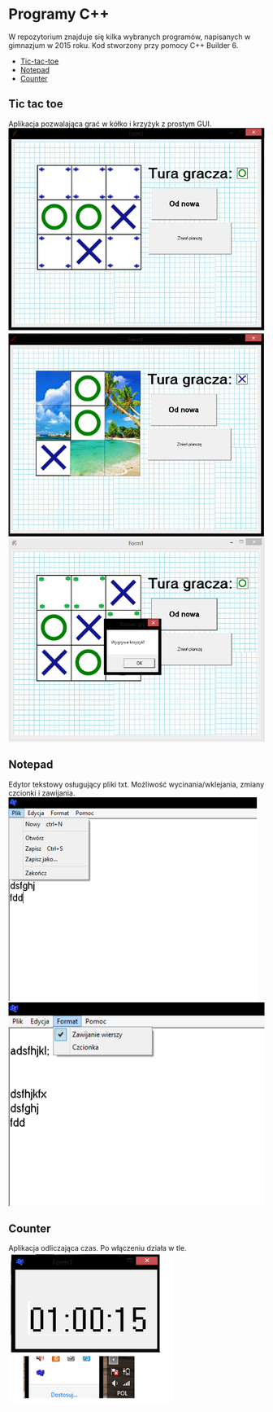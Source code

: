 # Programy C++
W repozytorium znajduje się kilka wybranych programów, napisanych w gimnazjum w 2015 roku. Kod stworzony przy pomocy C++ Builder 6.
* [Tic-tac-toe](#Tic-tac-toe)
* [Notepad](#Notepad)
* [Counter](#Counter)

## Tic tac toe
Aplikacja pozwalająca grać w kółko i krzyżyk z prostym GUI.
<img src="https://github.com/KalinaMichal/Programy_2015/blob/master/pics/pr1.png" alt="drawing" height=400px/> 
<img src="https://github.com/KalinaMichal/Programy_2015/blob/master/pics/pr2.png" alt="drawing" height=400px/> 
<img src="https://github.com/KalinaMichal/Programy_2015/blob/master/pics/pr3.png" alt="drawing" height=400px/> 

## Notepad
Edytor tekstowy osługujący pliki txt. Możliwość wycinania/wklejania, zmiany czcionki i zawijania.
<img src="https://github.com/KalinaMichal/Programy_2015/blob/master/pics/prn1.png" alt="drawing" height=400px/> 
<img src="https://github.com/KalinaMichal/Programy_2015/blob/master/pics/prn2.png" alt="drawing" height=400px/> 

## Counter
Aplikacja odliczająca czas. Po włączeniu działa w tle.                                               
<img src="https://github.com/KalinaMichal/Programy_2015/blob/master/pics/prl1.png" alt="drawing" height=300px/> 

